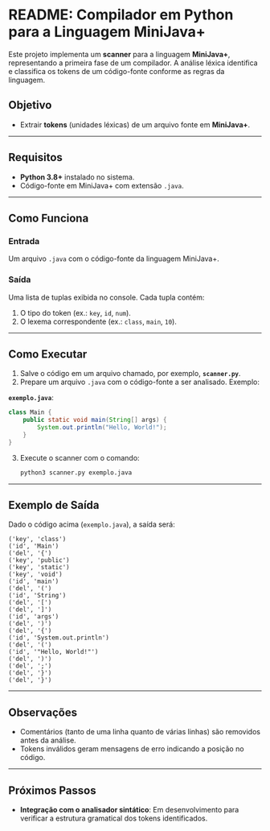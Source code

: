 # README: Compilador em Python para a Linguagem MiniJava+

Este projeto implementa um **scanner** para a linguagem **MiniJava+**, representando a primeira fase de um compilador. A análise léxica identifica e classifica os tokens de um código-fonte conforme as regras da linguagem.

## Objetivo
- Extrair **tokens** (unidades léxicas) de um arquivo fonte em **MiniJava+**.

---

## Requisitos
- **Python 3.8+** instalado no sistema.
- Código-fonte em MiniJava+ com extensão `.java`.

---

## Como Funciona

### Entrada
Um arquivo `.java` com o código-fonte da linguagem MiniJava+.

### Saída
Uma lista de tuplas exibida no console. Cada tupla contém:
1. O tipo do token (ex.: `key`, `id`, `num`).
2. O lexema correspondente (ex.: `class`, `main`, `10`).

---

## Como Executar

1. Salve o código em um arquivo chamado, por exemplo, **`scanner.py`**.
2. Prepare um arquivo `.java` com o código-fonte a ser analisado. Exemplo:

**`exemplo.java`**:
```java
class Main {
    public static void main(String[] args) {
        System.out.println("Hello, World!");
    }
}
```

3. Execute o scanner com o comando:
   ```bash
   python3 scanner.py exemplo.java
   ```

---

## Exemplo de Saída
Dado o código acima (`exemplo.java`), a saída será:
```
('key', 'class')
('id', 'Main')
('del', '{')
('key', 'public')
('key', 'static')
('key', 'void')
('id', 'main')
('del', '(')
('id', 'String')
('del', '[')
('del', ']')
('id', 'args')
('del', ')')
('del', '{')
('id', 'System.out.println')
('del', '(')
('id', '"Hello, World!"')
('del', ')')
('del', ';')
('del', '}')
('del', '}')
```

---

## Observações
- Comentários (tanto de uma linha quanto de várias linhas) são removidos antes da análise.
- Tokens inválidos geram mensagens de erro indicando a posição no código.

---

## Próximos Passos
- **Integração com o analisador sintático**: Em desenvolvimento para verificar a estrutura gramatical dos tokens identificados.
